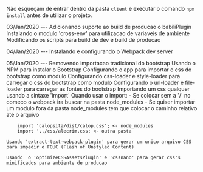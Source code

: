 Não esqueçam de entrar dentro da pasta `client` e executar o comando `npm install` antes de utilizar o projeto.

03/Jan/2020 ---
    Adicionando suporte ao build de producao o babiliPlugin
    Instalando o modulo 'cross-env' para utilizacao de variaveis de ambiente
    Modificando os scripts para  build de dev e build de producao

04/Jan/2020 ---
    Instalando e configurando o Webpack dev server

05/Jan/2020 ---
    Removendo importacao tradicional do bootstrap
    Usando o NPM para instalar o Bootstrap
    Configurando o app para importar o css do bootstrap como modulo
    Configurando css-loader e style-loader para carregar o css do bootstrap como modulo
    Configurando o url-loader e file-loader para carregar as fontes do bootstrap
    Importando um css qualquer usando a sintaxe 'import'
    Quando usar o import:
        - Se colocar sem a '/' no comeco o webpack ira buscar na pasta node_modules
        - Se quiser importar um modulo fora da pasta node_modules tem que colocar o caminho relativo ate o arquivo

        import 'calopsita/dist/calop.css'; <- node_modules
        import '../css/alecrim.css; <- outra pasta
    
    Usando 'extract-text-webpack-plugin' para gerar um unico arquivo CSS para impedir o FOUC (Flash of Unstyled Content)

    Usando  o 'optimizeCSSAssetsPlugin' e 'cssnano' para gerar css's minificados para ambiente de producao
